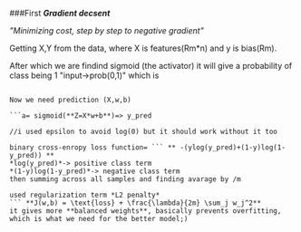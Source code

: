 ###First ***Gradient decsent***

*"Minimizing cost, step by step to negative gradient"*

Getting X,Y from the data, where X is features(Rm*n) and y is bias(Rm). 

After which we are findind sigmoid (the activator) it will give a probability of class being 1 "input->prob(0,1)"
which is
```**1/1+exp(-z)**

Now we need prediction (X,w,b)

```a= sigmoid(**Z=X*w+b**)=> y_pred

//i used epsilon to avoid log(0) but it should work without it too

binary cross-enropy loss function= ``` ** -(ylog(y_pred)+(1-y)log(1-y_pred)) **
*log(y_pred)*-> positive class term    
*(1-y)log(1-y_pred)*-> negative class term     
then summing across all samples and finding avarage by /m 

used regularization term *L2 penalty*
``` **J(w,b) = \text{loss} + \frac{\lambda}{2m} \sum_j w_j^2**
it gives more **balanced weights**, basically prevents overfitting, which is what we need for the better model;)
